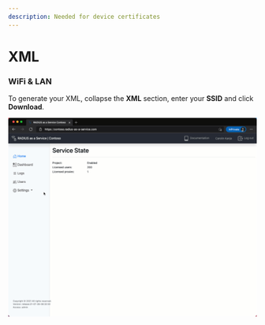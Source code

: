 ```yaml
---
description: Needed for device certificates
---
```


# XML

### WiFi & LAN

To generate your XML, collapse the **XML** section, enter your **SSID** and click **Download**.

![](../../.gitbook/assets/radius-wifi-lan-policy.gif)


